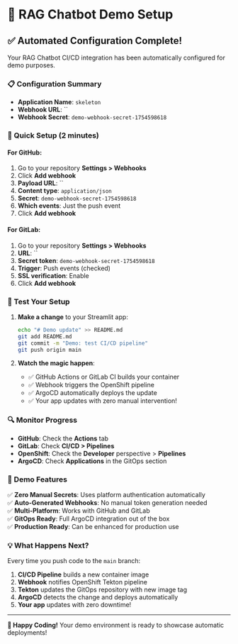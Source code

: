 # 🚀 RAG Chatbot Demo Setup

## ✅ Automated Configuration Complete!

Your RAG Chatbot CI/CD integration has been automatically configured for demo purposes.

### 📋 Configuration Summary

- **Application Name**: `skeleton`
- **Webhook URL**: ``
- **Webhook Secret**: `demo-webhook-secret-1754598618`

### 🔧 Quick Setup (2 minutes)

#### For GitHub:
1. Go to your repository **Settings > Webhooks**
2. Click **Add webhook**
3. **Payload URL**: ``
4. **Content type**: `application/json`
5. **Secret**: `demo-webhook-secret-1754598618`
6. **Which events**: Just the push event
7. Click **Add webhook**

#### For GitLab:
1. Go to your repository **Settings > Webhooks**
2. **URL**: ``
3. **Secret token**: `demo-webhook-secret-1754598618`
4. **Trigger**: Push events (checked)
5. **SSL verification**: Enable
6. Click **Add webhook**

### 🎯 Test Your Setup

1. **Make a change** to your Streamlit app:
   ```bash
   echo "# Demo update" >> README.md
   git add README.md
   git commit -m "Demo: test CI/CD pipeline"
   git push origin main
   ```

2. **Watch the magic happen**:
   - ✅ GitHub Actions or GitLab CI builds your container
   - ✅ Webhook triggers the OpenShift pipeline
   - ✅ ArgoCD automatically deploys the update
   - ✅ Your app updates with zero manual intervention!

### 🔍 Monitor Progress

- **GitHub**: Check the **Actions** tab
- **GitLab**: Check **CI/CD > Pipelines**
- **OpenShift**: Check the **Developer** perspective > **Pipelines**
- **ArgoCD**: Check **Applications** in the GitOps section

### 🎉 Demo Features

✅ **Zero Manual Secrets**: Uses platform authentication automatically  
✅ **Auto-Generated Webhooks**: No manual token generation needed  
✅ **Multi-Platform**: Works with GitHub and GitLab  
✅ **GitOps Ready**: Full ArgoCD integration out of the box  
✅ **Production Ready**: Can be enhanced for production use  

### 💡 What Happens Next?

Every time you push code to the `main` branch:

1. **CI/CD Pipeline** builds a new container image
2. **Webhook** notifies OpenShift Tekton pipeline
3. **Tekton** updates the GitOps repository with new image tag
4. **ArgoCD** detects the change and deploys automatically
5. **Your app** updates with zero downtime!

---

**🎊 Happy Coding!** Your demo environment is ready to showcase automatic deployments!
